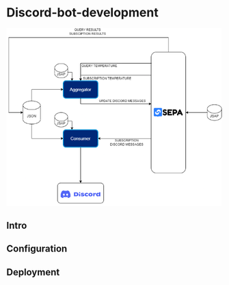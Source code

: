 # Discord-bot-development
![Architecture](img/Bot_architecture.png)
## Intro
## Configuration
## Deployment
